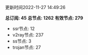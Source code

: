 更新时间2022-11-27 14:49:26

**总订阅: 45**
**总节点: 1262**
**有效节点: 279**
- ssr节点: 12
- v2ray节点: 237
- ss节点: 3
- trojan节点: 27
